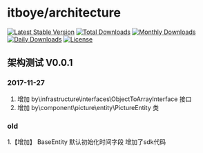 # itboye/architecture

[![Latest Stable Version](https://poser.pugx.org/itboye/architecture/v/stable)](https://packagist.org/packages/itboye/architecture)
[![Total Downloads](https://poser.pugx.org/itboye/architecture/downloads)](https://packagist.org/packages/itboye/architecture)
[![Monthly Downloads](https://poser.pugx.org/itboye/architecture/d/monthly)](https://packagist.org/packages/itboye/architecture)
[![Daily Downloads](https://poser.pugx.org/itboye/architecture/d/daily)](https://packagist.org/packages/itboye/architecture)
[![License](https://poser.pugx.org/itboye/architecture/license)](https://packagist.org/packages/itboye/architecture)

## 架构测试 V0.0.1
### 2017-11-27

1. 增加 by\infrastructure\interfaces\ObjectToArrayInterface 接口
2. 增加 by\component\picture\entity\PictureEntity 类


### old

1.【增加】 BaseEntity 默认初始化时间字段
增加了sdk代码
